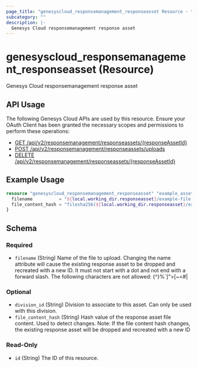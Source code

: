 ```yaml
---
page_title: "genesyscloud_responsemanagement_responseasset Resource - terraform-provider-genesyscloud"
subcategory: ""
description: |-
  Genesys Cloud responsemanagement response asset
---
```

# genesyscloud_responsemanagement_responseasset (Resource)

Genesys Cloud responsemanagement response asset

## API Usage
The following Genesys Cloud APIs are used by this resource. Ensure your OAuth Client has been granted the necessary scopes and permissions to perform these operations:

* [GET /api/v2/responsemanagement/responseassets/{responseAssetId}](https://developer.genesys.cloud/devapps/api-explorer#get-api-v2-responsemanagement-responseassets--responseAssetId-)
* [POST /api/v2/responsemanagement/responseassets/uploads](https://developer.genesys.cloud/devapps/api-explorer#post-api-v2-responsemanagement-responseassets-uploads)
* [DELETE /api/v2/responsemanagement/responseassets/{responseAssetId}](https://developer.genesys.cloud/devapps/api-explorer#delete-api-v2-responsemanagement-responseassets--responseAssetId-)

## Example Usage

```terraform
resource "genesyscloud_responsemanagement_responseasset" "example_asset" {
  filename          = "${local.working_dir.responseasset}/example-file.png"
  file_content_hash = "filesha256(${local.working_dir.responseasset}/example-file.png)"
}
```

<!-- schema generated by tfplugindocs -->
## Schema

### Required

- `filename` (String) Name of the file to upload. Changing the name attribute will cause the existing response asset to be dropped and recreated with a new ID. It must not start with a dot and not end with a forward slash. The following characters are not allowed: \{^}%`]">[~<#|

### Optional

- `division_id` (String) Division to associate to this asset. Can only be used with this division.
- `file_content_hash` (String) Hash value of the response asset file content. Used to detect changes. Note: If the file content hash changes, the existing response asset will be dropped and recreated with a new ID

### Read-Only

- `id` (String) The ID of this resource.

